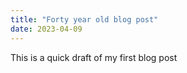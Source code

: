 ```yaml
---
title: "Forty year old blog post"
date: 2023-04-09
---
```

This is a quick draft of my first blog post 
